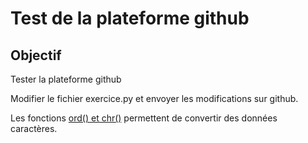 
# Test de la plateforme github


## Objectif

Tester la plateforme github

Modifier le fichier exercice.py et envoyer les modifications sur github.

Les fonctions [ord() et chr()](https://docs.python.org/3.4/library/functions.html?highlight=ord) permettent de convertir des données caractères.
